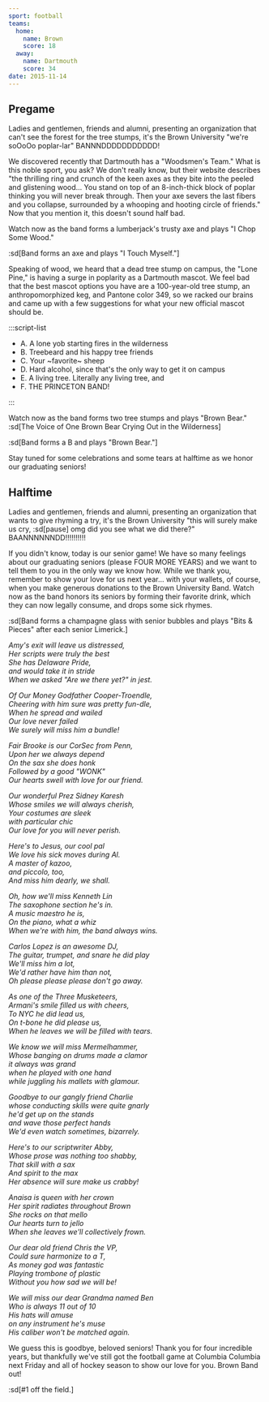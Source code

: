 ```yaml
---
sport: football
teams:
  home:
    name: Brown
    score: 18
  away:
    name: Dartmouth
    score: 34
date: 2015-11-14
---
```


## Pregame

Ladies and gentlemen, friends and alumni, presenting an organization that can't see the forest for the tree stumps, it's the Brown University "we're soOoOo poplar-lar" BANNNDDDDDDDDDDD!

We discovered recently that Dartmouth has a "Woodsmen's Team." What is this noble sport, you ask? We don't really know, but their website describes "the thrilling ring and crunch of the keen axes as they bite into the peeled and glistening wood... You stand on top of an 8-inch-thick block of poplar thinking you will never break through. Then your axe severs the last fibers and you collapse, surrounded by a whooping and hooting circle of friends." Now that you mention it, this doesn't sound half bad.

Watch now as the band forms a lumberjack's trusty axe and plays "I Chop Some Wood."

:sd[Band forms an axe and plays "I Touch Myself."]

Speaking of wood, we heard that a dead tree stump on campus, the "Lone Pine," is having a surge in poplarity as a Dartmouth mascot. We feel bad that the best mascot options you have are a 100-year-old tree stump, an anthropomorphized keg, and Pantone color 349, so we racked our brains and came up with a few suggestions for what your new official mascot should be.

:::script-list

- A. A lone yob starting fires in the wilderness
- B. Treebeard and his happy tree friends
- C. Your ~favorite~ sheep
- D. Hard alcohol, since that's the only way to get it on campus
- E. A living tree. Literally any living tree, and
- F. THE PRINCETON BAND!

:::

Watch now as the band forms two tree stumps and plays "Brown Bear." :sd[The Voice of One Brown Bear Crying Out in the Wilderness]

:sd[Band forms a B and plays "Brown Bear."]

Stay tuned for some celebrations and some tears at halftime as we honor our graduating seniors!

## Halftime

Ladies and gentlemen, friends and alumni, presenting an organization that wants to give rhyming a try, it's the Brown University "this will surely make us cry, :sd[pause] omg did you see what we did there?" BAANNNNNNDD!!!!!!!!!!

If you didn't know, today is our senior game! We have so many feelings about our graduating seniors (please FOUR MORE YEARS) and we want to tell them to you in the only way we know how. While we thank you, remember to show your love for us next year... with your wallets, of course, when you make generous donations to the Brown University Band. Watch now as the band honors its seniors by forming their favorite drink, which they can now legally consume, and drops some sick rhymes.

:sd[Band forms a champagne glass with senior bubbles and plays "Bits & Pieces" after each senior Limerick.]

_Amy's exit will leave us distressed,\
Her scripts were truly the best\
She has Delaware Pride,\
and would take it in stride\
When we asked "Are we there yet?" in jest._

_Of Our Money Godfather Cooper-Troendle,\
Cheering with him sure was pretty fun-dle,\
When he spread and wailed\
Our love never failed\
We surely will miss him a bundle!_

_Fair Brooke is our CorSec from Penn,\
Upon her we always depend\
On the sax she does honk\
Followed by a good "WONK"\
Our hearts swell with love for our friend._

_Our wonderful Prez Sidney Karesh\
Whose smiles we will always cherish,\
Your costumes are sleek\
with particular chic\
Our love for you will never perish._

_Here's to Jesus, our cool pal \
We love his sick moves during Al.\
A master of kazoo,\
and piccolo, too,\
And miss him dearly, we shall._

_Oh, how we'll miss Kenneth Lin\
The saxophone section he's in.\
A music maestro he is,\
On the piano, what a whiz\
When we're with him, the band always wins._

_Carlos Lopez is an awesome DJ,\
The guitar, trumpet, and snare he did play\
We'll miss him a lot,\
We'd rather have him than not,\
Oh please please please don't go away._

_As one of the Three Musketeers,\
Armani's smile filled us with cheers,\
To NYC he did lead us,\
On t-bone he did please us,\
When he leaves we will be filled with tears._

_We know we will miss Mermelhammer,\
Whose banging on drums made a clamor\
it always was grand\
when he played with one hand\
while juggling his mallets with glamour._

_Goodbye to our gangly friend Charlie\
whose conducting skills were quite gnarly\
he'd get up on the stands\
and wave those perfect hands\
We'd even watch sometimes, bizarrely._

_Here's to our scriptwriter Abby,\
Whose prose was nothing too shabby,\
That skill with a sax\
And spirit to the max\
Her absence will sure make us crabby!_

_Anaisa is queen with her crown\
Her spirit radiates throughout Brown\
She rocks on that mello\
Our hearts turn to jello\
When she leaves we'll collectively frown._

_Our dear old friend Chris the VP,\
Could sure harmonize to a T,\
As money god was fantastic \
Playing trombone of plastic\
Without you how sad we will be!_

_We will miss our dear Grandma named Ben\
Who is always 11 out of 10\
His hats will amuse\
on any instrument he's muse\
His caliber won't be matched again._

We guess this is goodbye, beloved seniors! Thank you for four incredible years, but thankfully we've still got the football game at Columbia Columbia next Friday and all of hockey season to show our love for you. Brown Band out!

:sd[#1 off the field.]
